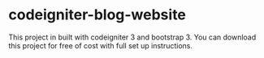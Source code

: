 # codeigniter-blog-website
This project in built with codeigniter 3 and bootstrap 3. You can download this project for free of cost with full set up instructions.
